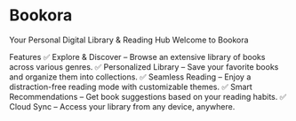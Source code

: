 # Bookora
Your Personal Digital Library & Reading Hub
Welcome to Bookora

 Features
✅ Explore & Discover – Browse an extensive library of books across various genres.
✅ Personalized Library – Save your favorite books and organize them into collections.
✅ Seamless Reading – Enjoy a distraction-free reading mode with customizable themes.
✅ Smart Recommendations – Get book suggestions based on your reading habits.
✅ Cloud Sync – Access your library from any device, anywhere.
